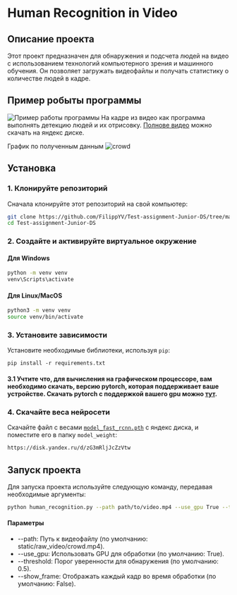 # Human Recognition in Video

## Описание проекта

Этот проект предназначен для обнаружения и подсчета людей на видео с использованием технологий компьютерного зрения и
машинного обучения. Он позволяет загружать видеофайлы и получать статистику о количестве людей в кадре.

## Пример робыты программы

![Пример работы программы](https://github.com/user-attachments/assets/6e46442a-7eda-422b-b696-2722bf86501c)
На кадре из видео как программа выполнять детекцию людей и их отрисовку.
[Полнове видео](https://disk.yandex.ru/i/Dpyoxp-vOJwRQA) можно скачать на яндекс диске.

График по полученным данным
![crowd](https://private-user-images.githubusercontent.com/102216221/378483596-69decea6-3ef7-4ecc-a5f5-0136d009d446.png?jwt=eyJhbGciOiJIUzI1NiIsInR5cCI6IkpXVCJ9.eyJpc3MiOiJnaXRodWIuY29tIiwiYXVkIjoicmF3LmdpdGh1YnVzZXJjb250ZW50LmNvbSIsImtleSI6ImtleTUiLCJleHAiOjE3Mjk1MjMzODksIm5iZiI6MTcyOTUyMzA4OSwicGF0aCI6Ii8xMDIyMTYyMjEvMzc4NDgzNTk2LTY5ZGVjZWE2LTNlZjctNGVjYy1hNWY1LTAxMzZkMDA5ZDQ0Ni5wbmc_WC1BbXotQWxnb3JpdGhtPUFXUzQtSE1BQy1TSEEyNTYmWC1BbXotQ3JlZGVudGlhbD1BS0lBVkNPRFlMU0E1M1BRSzRaQSUyRjIwMjQxMDIxJTJGdXMtZWFzdC0xJTJGczMlMkZhd3M0X3JlcXVlc3QmWC1BbXotRGF0ZT0yMDI0MTAyMVQxNTA0NDlaJlgtQW16LUV4cGlyZXM9MzAwJlgtQW16LVNpZ25hdHVyZT01ZjgyMDk4ZDI3NmI3ZmJkODJhMmNlMGIyMDE1YzdmZDZmN2NmZThiNGJlMGY0NjY4OTY5YzhiNTU0MzIwODZiJlgtQW16LVNpZ25lZEhlYWRlcnM9aG9zdCJ9.dvgIzH03KAbYNG5YoOgIZ1MJt--FL8PEJXzN8JF9LGU)



## Установка

### 1. Клонируйте репозиторий

Сначала клонируйте этот репозиторий на свой компьютер:

```bash
git clone https://github.com/FilippYV/Test-assignment-Junior-DS/tree/master
cd Test-assignment-Junior-DS
```

### 2. Создайте и активируйте виртуальное окружение

#### Для Windows

```bash
python -m venv venv
venv\Scripts\activate
```

#### Для Linux/MacOS

```bash
python3 -m venv venv
source venv/bin/activate
```

### 3. Установите зависимости

Установите необходимые библиотеки, используя `pip`:

```
pip install -r requirements.txt
```

#### 3.1 Учтите что, для вычисления на графическом процессоре, вам необходимо скачать, версию pytorch, которая поддерживает ваше устройстве. Скачать pytorch с поддержкой вашего gpu можно [тут](https://pytorch.org/get-started/locally/).

### 4. Скачайте веса нейросети

Скачайте файл с весами [`model_fast_rcnn.pth`](https://disk.yandex.ru/d/zG3mRljJcZzVtw) с яндекс диска, и поместите его
в папку `model_weight`:

```html
https://disk.yandex.ru/d/zG3mRljJcZzVtw
```

## Запуск проекта

Для запуска проекта используйте следующую команду, передавая необходимые аргументы:

```bash
python human_recognition.py --path path/to/video.mp4 --use_gpu True --threshold 0.5 --show_frame True
```

#### Параметры

* --path: Путь к видеофайлу (по умолчанию: static/raw_video/crowd.mp4).
* --use_gpu: Использовать GPU для обработки (по умолчанию: True).
* --threshold: Порог уверенности для обнаружения (по умолчанию: 0.5).
* --show_frame: Отображать каждый кадр во время обработки (по умолчанию: False).


